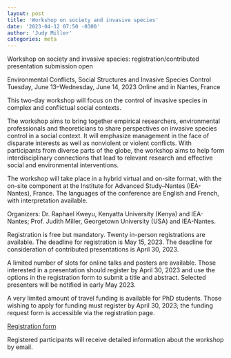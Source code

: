 ```yaml
---
layout: post
title: 'Workshop on society and invasive species'
date: '2023-04-12 07:50 -0300'
author: 'Judy Miller'
categories: meta
---
```


Workshop on society and invasive species: registration/contributed presentation submission open

Environmental Conflicts, Social Structures and Invasive Species Control
Tuesday, June 13–Wednesday, June 14, 2023
Online and in Nantes, France

This two-day workshop will focus on the control of invasive species in complex and conflictual social contexts.

The workshop aims to bring together empirical researchers, environmental professionals and theoreticians to share perspectives on invasive species control in a social context. It will emphasize management in the face of disparate interests as well as nonviolent or violent conflicts. With participants from diverse parts of the globe, the workshop aims to help form interdisciplinary connections that lead to relevant research and effective social and environmental interventions.

The workshop  will take place in a hybrid virtual and on-site format, with the on-site component at the Institute for Advanced Study–Nantes (IEA-Nantes), France. The languages of the conference are English and French, with interpretation available.

Organizers: Dr. Raphael Kweyu, Kenyatta University (Kenya) and IEA-Nantes; Prof. Judith Miller, Georgetown University (USA) and IEA-Nantes.

Registration is free but mandatory. Twenty in-person registrations are available.
The deadline for registration is May 15, 2023.
The deadline for consideration of contributed presentations is April 30, 2023.

A limited number of slots for online talks and posters are available. Those interested in a presentation should register by April 30, 2023 and use the options in the registration form to submit a title and abstract. Selected presenters will be notified in early May 2023.

A very limited amount of travel funding is available for PhD students. Those wishing to apply for funding must register by April 30, 2023; the funding request form is accessible via the registration page.

[Registration form](https://docs.google.com/forms/d/1SZR5i4tHtAAKcU8RGBKCBmUt9kGv-8W1qyqTXiUrqRc/prefill)

Registered participants will receive detailed information about the workshop by email.

